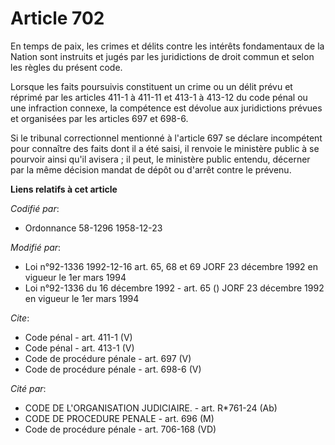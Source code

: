 # Article 702

En temps de paix, les crimes et délits contre les intérêts fondamentaux de la Nation sont instruits et jugés par les
juridictions de droit commun et selon les règles du présent code. 

Lorsque les faits poursuivis constituent un crime ou un délit prévu et réprimé par les articles 411-1 à 411-11 et 413-1 à
413-12 du code pénal ou une infraction connexe, la compétence est dévolue aux juridictions prévues et organisées par les
articles 697 et 698-6. 

Si le tribunal correctionnel mentionné à l'article 697 se déclare incompétent pour connaître des faits dont il a été saisi,
il renvoie le ministère public à se pourvoir ainsi qu'il avisera ; il peut, le ministère public entendu, décerner par la même
décision mandat de dépôt ou d'arrêt contre le prévenu.

**Liens relatifs à cet article**

_Codifié par_:

  - Ordonnance 58-1296 1958-12-23

_Modifié par_:

  - Loi n°92-1336 1992-12-16 art. 65, 68 et 69 JORF 23 décembre 1992 en vigueur le 1er mars 1994
  - Loi n°92-1336 du 16 décembre 1992 - art. 65 () JORF 23 décembre 1992 en vigueur le 1er mars 1994

_Cite_:

  - Code pénal - art. 411-1 (V)
  - Code pénal - art. 413-1 (V)
  - Code de procédure pénale - art. 697 (V)
  - Code de procédure pénale - art. 698-6 (V)

_Cité par_:

  - CODE DE L'ORGANISATION JUDICIAIRE. - art. R*761-24 (Ab)
  - CODE DE PROCEDURE PENALE - art. 696 (M)
  - Code de procédure pénale - art. 706-168 (VD)
